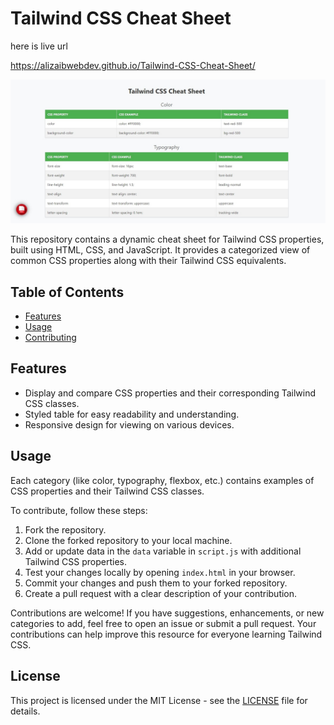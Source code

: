 # Tailwind CSS Cheat Sheet

here is live url 

https://alizaibwebdev.github.io/Tailwind-CSS-Cheat-Sheet/


![Screenshot](SharedScreenshot.jpg)

This repository contains a dynamic cheat sheet for Tailwind CSS properties, built using HTML, CSS, and JavaScript. It provides a categorized view of common CSS properties along with their Tailwind CSS equivalents.

## Table of Contents

- [Features](#features)
- [Usage](#usage)
- [Contributing](#contributing)

## Features

- Display and compare CSS properties and their corresponding Tailwind CSS classes.
- Styled table for easy readability and understanding.
- Responsive design for viewing on various devices.

## Usage
Each category (like color, typography, flexbox, etc.) contains examples of CSS properties and their Tailwind CSS classes.

To contribute, follow these steps:

1. Fork the repository.
2. Clone the forked repository to your local machine.
3. Add or update data in the `data` variable in `script.js` with additional Tailwind CSS properties.
4. Test your changes locally by opening `index.html` in your browser.
5. Commit your changes and push them to your forked repository.
6. Create a pull request with a clear description of your contribution.


Contributions are welcome! If you have suggestions, enhancements, or new categories to add, feel free to open an issue or submit a pull request. Your contributions can help improve this resource for everyone learning Tailwind CSS.

## License

This project is licensed under the MIT License - see the [LICENSE](LICENSE) file for details.
